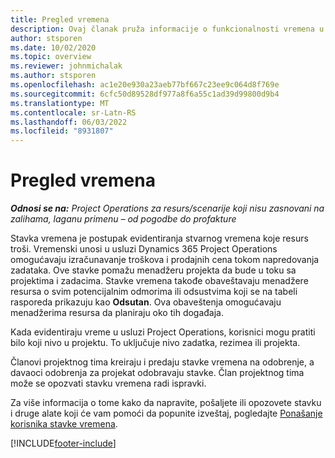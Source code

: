 ```yaml
---
title: Pregled vremena
description: Ovaj članak pruža informacije o funkcionalnosti vremena u programu Dynamics 365 Project Operations.
author: stsporen
ms.date: 10/02/2020
ms.topic: overview
ms.reviewer: johnmichalak
ms.author: stsporen
ms.openlocfilehash: ac1e20e930a23aeb77bf667c23ee9c064d8f769e
ms.sourcegitcommit: 6cfc50d89528df977a8f6a55c1ad39d99800d9b4
ms.translationtype: MT
ms.contentlocale: sr-Latn-RS
ms.lasthandoff: 06/03/2022
ms.locfileid: "8931807"
---
```

# <a name="time-overview"></a>Pregled vremena

_**Odnosi se na:** Project Operations za resurs/scenarije koji nisu zasnovani na zalihama, laganu primenu – od pogodbe do profakture_

Stavka vremena je postupak evidentiranja stvarnog vremena koje resurs troši. Vremenski unosi u usluzi Dynamics 365 Project Operations omogućavaju izračunavanje troškova i prodajnih cena tokom napredovanja zadataka. Ove stavke pomažu menadžeru projekta da bude u toku sa projektima i zadacima. Stavke vremena takođe obaveštavaju menadžere resursa o svim potencijalnim odmorima ili odsustvima koji se na tabeli rasporeda prikazuju kao **Odsutan**. Ova obaveštenja omogućavaju menadžerima resursa da planiraju oko tih događaja.

Kada evidentiraju vreme u usluzi Project Operations, korisnici mogu pratiti bilo koji nivo u projektu. To uključuje nivo zadatka, rezimea ili projekta.

Članovi projektnog tima kreiraju i predaju stavke vremena na odobrenje, a davaoci odobrenja za projekat odobravaju stavke. Član projektnog tima može se opozvati stavku vremena radi ispravki.

Za više informacija o tome kako da napravite, pošaljete ili opozovete stavku i druge alate koji će vam pomoći da popunite izveštaj, pogledajte [Ponašanje korisnika stavke vremena](ui-behavior-time.md).



[!INCLUDE[footer-include](../includes/footer-banner.md)]